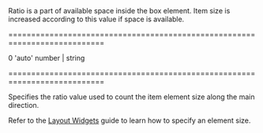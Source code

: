 <!--**
/*-------------------------------------------
    Auto-generated file. Do not modify.
-------------------------------------------

**-->
<!--d-->Ratio is a part of available space inside the box element. Item size is increased according to this value if space is available.<!--/d-->
===========================================================================
<!--default-->0<!--/default-->
<!--acceptValues-->'auto'<!--/acceptValues-->
<!--type-->number | string<!--/type-->
===========================================================================

<!--shortDescription-->
Specifies the ratio value used to count the item element size along the main direction.
<!--/shortDescription-->

<!--fullDescription-->
Refer to the [Layout Widgets](/Documentation/Guide/UI_Widgets/UI_Widget_Categories/Layout_Widgets/#Specify_An_Element_Size) guide to learn how to specify an element size.
<!--/fullDescription-->